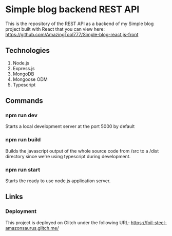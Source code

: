 # Simple blog backend REST API

This is the repository of the REST API as a backend of my Simple blog project built with React that you can view here: https://github.com/AmazingTool777/Simple-blog-react.js-front

## Technologies

1. Node.js
2. Express.js
3. MongoDB
4. Mongoose ODM
5. Typescript

## Commands

### npm run dev

Starts a local development server at the port 5000 by default

### npm run build

Builds the javascript output of the whole source code from /src to a /dist directory since we're using typescript during development.

### npm run start

Starts the ready to use node.js application server.

## Links

### Deployment

This project is deployed on Glitch under the following URL: https://foil-steel-amazonsaurus.glitch.me/
